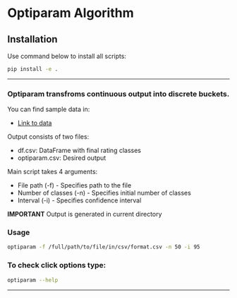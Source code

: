 # Optiparam Algorithm

## Installation

Use command below to install all scripts:

```bash
pip install -e .
```
----

### Optiparam transfroms continuous output into discrete buckets. 

You can find sample data in:
* [Link to data](https://github.com/malewiczK/Non-commercial-projects/tree/master/optiparam/optiparam/data)

Output consists of two files: 
- df.csv: DataFrame with final rating classes
- optiparam.csv: Desired output 

Main script takes 4 arguments:
- File path (-f) - Specifies path to the file
- Number of classes (-n) - Specifies initial number of classes
- Interval (-i) - Specifies confidence interval

**IMPORTANT** 
Output is generated in current directory

### Usage

```bash
optiparam -f /full/path/to/file/in/csv/format.csv -n 50 -i 95
```

### To check click options type:

```bash
optiparam --help
```

------------------------------------------------------------------------------
